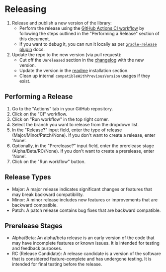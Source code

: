 # Releasing

1. Release and publish a new version of the library:
    * Perform the release using the [GitHub Actions CI workflow](#performing-a-release) by following the steps outlined in the "Performing a Release" section of this document.
    * If you want to debug it, you can run it locally as per [`gradle-release` plugin] docs.
2. Update the repo to the new version (via pull request):
    * Cut off the `Unreleased` section in the [changelog] with the new version.
    * Update the version in the [readme] installation section.
    * Clean up internal `compatibleWithPreviousVersion` usages if they exist.

## Performing a Release

1. Go to the "Actions" tab in your GitHub repository.
2. Click on the "CI" workflow.
3. Click on "Run workflow" in the top right corner.
4. Select the branch you want to release from the dropdown list.
5. In the "Release?" input field, enter the type of release (Major/Minor/Patch/None). If you don't want to create a release, enter 'None'.
6. Optionally, in the "Prerelease?" input field, enter the prerelease stage (Alpha/Beta/RC/None). If you don't want to create a prerelease, enter 'None'.
7. Click on the "Run workflow" button.

## Release Types
- Major: A major release indicates significant changes or features that may break backward compatibility.
- Minor: A minor release includes new features or improvements that are backward compatible.
- Patch: A patch release contains bug fixes that are backward compatible.

## Prerelease Stages
- Alpha/Beta: An alpha/beta release is an early version of the code that may have incomplete features or known issues. It is intended for testing and feedback purposes.
- RC (Release Candidate): A release candidate is a version of the software that is considered feature-complete and has undergone testing. It is intended for final testing before the release.

[changelog]: ../../CHANGELOG.md
[readme]: ../../README.md
[`gradle-release` plugin]: https://bitbucket.org/atlassian/gradle-release/src/master/README.md
[triggering a release]: trigger-gha-release.mp4
